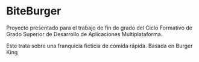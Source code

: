 # BiteBurger
Proyecto presentado para el trabajo de fin de grado del Ciclo Formativo de Grado Superior de Desarrollo de Aplicaciones Multiplataforma.

Este trata sobre una franquicia ficticia de cómida rápida. Basada en Burger King
